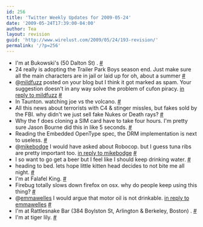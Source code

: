 ```yaml
---
id: 256
title: 'Twitter Weekly Updates for 2009-05-24'
date: '2009-05-24T17:39:00-04:00'
author: Tea
layout: revision
guid: 'http://www.wirelust.com/2009/05/24/193-revision/'
permalink: '/?p=256'
---
```


- I'm at Bukowski's (50 Dalton St) . [\#](http://twitter.com/teacurran/statuses/1841171748)
- 24 really is adopting the Trailer Park Boys season end. Just make sure all the main characters are in jail or laid up for oh, about a summer [\#](http://twitter.com/teacurran/statuses/1856110831)
- @[mildfuzz](http://twitter.com/mildfuzz) posted on your blog but I think it got marked as spam. Your suggestion doesn't in any way solve the problem of cufon piracy. [in reply to mildfuzz](http://twitter.com/mildfuzz/statuses/1862084212) [\#](http://twitter.com/teacurran/statuses/1863620556)
- In Taunton. watching joe vs the volcano. [\#](http://twitter.com/teacurran/statuses/1866709405)
- All this news about terrorists with C4 &amp; stinger missles, but fakes sold by the FBI. why didn't we just sell fake Nukes or Death rays? [\#](http://twitter.com/teacurran/statuses/1868540936)
- Why the f does cloning a SIM card have to take four hours. I'm pretty sure Jason Bourne did this in like 5 seconds. [\#](http://twitter.com/teacurran/statuses/1876172632)
- Reading the Embedded OpenType spec, the DRM implementation is next to useless. [\#](http://twitter.com/teacurran/statuses/1878508476)
- @[mikebodge](http://twitter.com/mikebodge) I would have asked about Robocop. but I guess tuna ribs are pretty important too. [in reply to mikebodge](http://twitter.com/mikebodge/statuses/1878317623) [\#](http://twitter.com/teacurran/statuses/1878530975)
- I so want to go get a beer but I feel like I should keep drinking water. [\#](http://twitter.com/teacurran/statuses/1878565045)
- heading to bed. lets hope little kitten head decides to not bite me all night. [\#](http://twitter.com/teacurran/statuses/1880375718)
- I'm at Falafel King. [\#](http://twitter.com/teacurran/statuses/1885021759)
- Firebug totally slows down firefox on osx. why do people keep using this thing? [\#](http://twitter.com/teacurran/statuses/1885564918)
- @[emmawelles](http://twitter.com/emmawelles) I would argue that motor oil is not drinkable. [in reply to emmawelles](http://twitter.com/emmawelles/statuses/1886263319) [\#](http://twitter.com/teacurran/statuses/1886336709)
- I'm at Rattlesnake Bar (384 Boylston St, Arlington &amp; Berkeley, Boston) . [\#](http://twitter.com/teacurran/statuses/1896481488)
- I'm at tiger lily. [\#](http://twitter.com/teacurran/statuses/1899581999)